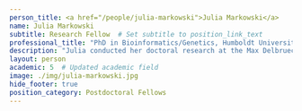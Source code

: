 ```yaml
---
person_title: <a href="/people/julia-markowski">Julia Markowski</a>
name: Julia Markowski
subtitle: Research Fellow  # Set subtitle to position_link_text
professional_title: "PhD in Bioinformatics/Genetics, Humboldt University Berlin and Max Delbrueck Center for Molecular Medicine / Berlin Institute for Medical Systems Biology (Germany)"
description: "Julia conducted her doctoral research at the Max Delbrueck Center for Molecular Medicine / Berlin Institute for Medical Systems Biology under the supervision of Prof. Roland Schwarz, in close collaboration with Prof. Ana Pombo, and earned her PhD at the Humboldt University in Berlin, Germany.Julia is interested in understanding chromatin organization in space and time and its effect on gene expression regulation through epigenetic mechanisms in development and disease.Her research is focused on haplotype-specific chromatin conformation, for which she developed bioinformatic algorithms for haplotype reconstruction and the generation of detailed haplotype-specific chromatin contact maps during her PhD.As a postdoctoral research fellow at HMS, Julia will continue her research on chromatin architecture as a member of the 4DN Program."
layout: person
academic: 5  # Updated academic field
image: ./img/julia-markowski.jpg
hide_footer: true
position_category: Postdoctoral Fellows
---
```

